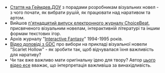 * [Стаття на Геймдев.ДОУ](https://gamedev.dou.ua/articles/how-to-create-visual-novels/) з порадами розробникам візуальних новел - з чого почати, як вибрати рушій, як працювати над наративом та артом. 
* Вийшов [п'ятнадцятий випуск електронного журналу ChoiceBeat](https://willyelektrix.itch.io/choicebeat-issue-15), присвяченого візуальним новелам, інтерактивній літературі та іншим формам текстових ігор.
* Архів журналу "[Interactive Fantasy](https://jameswallis.itch.io/interactive-fantasy)" 1994-1995 років.
* [Відео доповіді з GDC](https://www.youtube.com/watch?v=KU3FlTpxSyk) про вибори на прикладі візуальної новели "Scarlet Hollow" - як зробити так, щоб відчувалася їхня важливість для наративу? 
* Чи так вже важливо мати оригінальну ідею для твору? Автор [цього відео есе](https://www.youtube.com/watch?v=1hQLp2Cl49Q) вважає, що інтерпретація важливіша за винахідливість.
